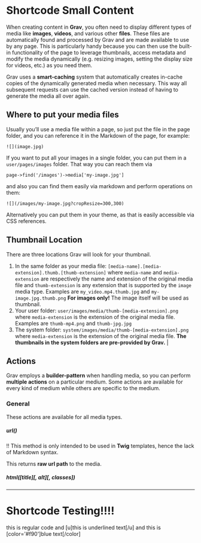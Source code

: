 # Shortcode Small Content

When creating content in **Grav**, you often need to display different types of media like **images**, **videos**, and various other **files**. These files are automatically found and processed by Grav and are made available to use by any page.  This is particularly handy because you can then use the built-in functionality of the page to leverage thumbnails, access metadata and modify the media dynamically (e.g. resizing images, setting the display size for videos, etc.) as you need them.

Grav uses a **smart-caching** system that automatically creates in-cache copies of the dynamically generated media when necessary. This way all subsequent requests can use the cached version instead of having to generate the media all over again.

## Where to put your media files

Usually you’ll use a media file within a page, so just put the file in the page folder, and you can reference it in the Markdown of the page, for example:

`![](image.jpg)`

If you want to put all your images in a single folder, you can put them in a `user/pages/images` folder. That way you can reach them via

`page->find('/images')->media['my-image.jpg']`

and also you can find them easily via markdown and perform operations on them:

`![](/images/my-image.jpg?cropResize=300,300)`

Alternatively you can put them in your theme, as that is easily accessible via CSS references.

## Thumbnail Location

There are three locations Grav will look for your thumbnail.

1. In the same folder as your media file: `[media-name].[media-extension].thumb.[thumb-extension]` where `media-name` and `media-extension` are respectively the name and extension of the original media file and `thumb-extension` is any extension that is supported by the `image` media type. Examples are `my_video.mp4.thumb.jpg` and `my-image.jpg.thumb.png`
**For images only!** The image itself will be used as thumbnail.
2. Your user folder: `user/images/media/thumb-[media-extension].png` where `media-extension` is the extension of the original media file. Examples are `thumb-mp4.png` and `thumb-jpg.jpg`
3. The system folder: `system/images/media/thumb-[media-extension].png` where `media-extension` is the extension of the original media file. **The thumbnails in the system folders are pre-provided by Grav.**
          |

## Actions

Grav employs a **builder-pattern** when handling media, so you can perform **multiple actions** on a particular medium. Some actions are available for every kind of medium while others are specific to the medium.

### General

These actions are available for all media types.

##### url()

!! This method is only intended to be used in **Twig** templates, hence the lack of Markdown syntax.

This returns **raw url path** to the media.


##### html([title][, alt][, classes])

---

# Shortcode Testing!!!!

this is regular code and [u]this is underlined text[/u] and this is [color='#f90']blue text[/color]
